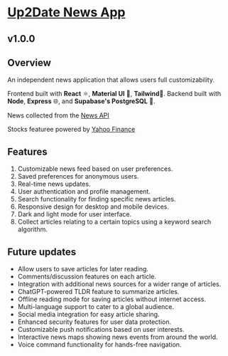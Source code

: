 # [Up2Date News App](https://up2date-xi.vercel.app/about)
## v1.0.0

## Overview
An independent news application that allows users full customizability.

Frontend built with **React** ⚛️, **Material UI** 🔬, **Tailwind**💨. Backend built with **Node**, **Express** 🌐, and **Supabase's PostgreSQL** 🐘.

News collected from the [News API](https://newsapi.org/)

Stocks featuree powered by [Yahoo Finance](https://finance.yahoo.com/)

## Features

1. Customizable news feed based on user preferences.
2. Saved preferences for anonymous users.
3. Real-time news updates.
4. User authentication and profile management.
5. Search functionality for finding specific news articles.
6. Responsive design for desktop and mobile devices.
7. Dark and light mode for user interface.
8. Collect articles relating to a certain topics using a keyword search algorithm.

## Future updates

- Allow users to save articles for later reading.
- Comments/discussion features on each article.
- Integration with additional news sources for a wider range of articles.
- ChatGPT-powered TLDR feature to summarize articles.
- Offline reading mode for saving articles without internet access.
- Multi-language support to cater to a global audience.
- Social media integration for easy article sharing.
- Enhanced security features for user data protection.
- Customizable push notifications based on user interests.
- Interactive news maps showing news events from around the world.
- Voice command functionality for hands-free navigation.
